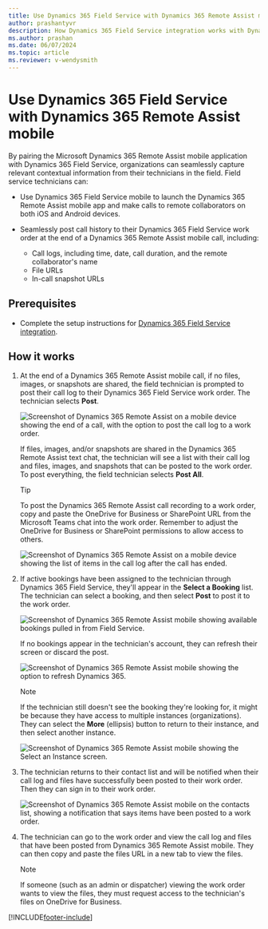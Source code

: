 ```yaml
---
title: Use Dynamics 365 Field Service with Dynamics 365 Remote Assist mobile
author: prashantyvr
description: How Dynamics 365 Field Service integration works with Dynamics 365 Remote Assist mobile
ms.author: prashan
ms.date: 06/07/2024
ms.topic: article
ms.reviewer: v-wendysmith
---
```


# Use Dynamics 365 Field Service with Dynamics 365 Remote Assist mobile

By pairing the Microsoft Dynamics 365 Remote Assist mobile application with Dynamics 365 Field Service, organizations can seamlessly capture relevant contextual information from their technicians in the field. Field service technicians can:

- Use Dynamics 365 Field Service mobile to launch the Dynamics 365 Remote Assist mobile app and make calls to remote collaborators on both iOS and Android devices.

- Seamlessly post call history to their Dynamics 365 Field Service work order at the end of a Dynamics 365 Remote Assist mobile call, including:

   - Call logs, including time, date, call duration, and the remote collaborator's name
   - File URLs
   - In-call snapshot URLs

## Prerequisites

- Complete the setup instructions for [Dynamics 365 Field Service integration](../troubleshoot-field-service.md). 

## How it works

1. At the end of a Dynamics 365 Remote Assist mobile call, if no files, images, or snapshots are shared, the field technician is prompted to post their call log to their Dynamics 365 Field Service work order. The technician selects **Post**.

    ![Screenshot of Dynamics 365 Remote Assist on a mobile device showing the end of a call, with the option to post the call log to a work order.](./media/postfs_2.png "Call log")

    If files, images, and/or snapshots are shared in the Dynamics 365 Remote Assist text chat, the technician will see a list with their call log and files, images, and snapshots that can be posted to the work order. To post everything, the field technician selects **Post All**.

    > [!Tip]
    > To post the Dynamics 365 Remote Assist call recording to a work order, copy and paste the OneDrive for Business or SharePoint URL from the Microsoft Teams chat into the work order. Remember to adjust the OneDrive for Business or SharePoint permissions to allow access to others.

    ![Screenshot of Dynamics 365 Remote Assist on a mobile device showing the list of items in the call log after the call has ended.](./media/postfs_1.png) 

3. If active bookings have been assigned to the technician through Dynamics 365 Field Service, they'll appear in the **Select a Booking** list. The technician can select a booking, and then select **Post** to post it to the work order.

    ![Screenshot of Dynamics 365 Remote Assist mobile showing available bookings pulled in from Field Service.](./media/post_1.png "Select Booking")

   If no bookings appear in the technician's account, they can refresh their screen or discard the post.

    ![Screenshot of Dynamics 365 Remote Assist mobile showing the option to refresh Dynamics 365.](./media/post_3.png "No Bookings")

   > [!NOTE]
   > If the technician still doesn't see the booking they're looking for, it might be because they have access to multiple instances (organizations). They can select the **More** (ellipsis) button to return to their instance, and then select another instance. 

    ![Screenshot of Dynamics 365 Remote Assist mobile showing the Select an Instance screen.](./media/post_2.png "Select Instance")

4. The technician returns to their contact list and will be notified when their call log and files have successfully been posted to their work order. Then they can sign in to their work order.

    ![Screenshot of Dynamics 365 Remote Assist mobile on the contacts list, showing a notification that says items have been posted to a work order.](./media/postfs_3.png "End of call notification")

5. The technician can go to the work order and view the call log and files that have been posted from Dynamics 365 Remote Assist mobile. They can then copy and paste the files URL in a new tab to view the files.

    > [!Note]
    > If someone (such as an admin or dispatcher) viewing the work order wants to view the files, they must request access to the technician's files on OneDrive for Business. 

[!INCLUDE[footer-include](../../includes/footer-banner.md)]
